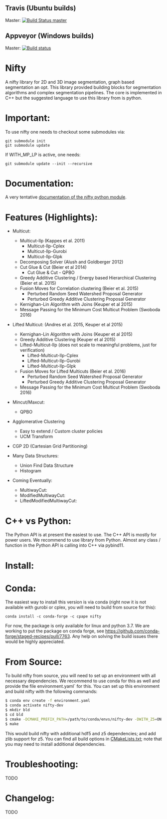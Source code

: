 Travis (Ubuntu builds)
---------------------------------
Master: [![Build Status master](https://travis-ci.org/constantinpape/nifty.svg?branch=master)](https://travis-ci.org/DerThorsten/nifty)

Appveyor (Windows builds)
---------------------------------
Master: 
[![Build status](https://ci.appveyor.com/api/projects/status/u6nfcpfhpyya5mk8/branch/master?svg=true)](https://ci.appveyor.com/project/DerThorsten/nifty-5sb8n/branch/master)


Nifty
========




A nifty library for 2D and 3D image segmentation,
graph based segmentation an opt.
This library provided building blocks for segmentation
algorithms and complex segmentation pipelines.
The core is implemented in C++ but
the suggested language to use this library from is
python.

Important:
=========
To use nifty one needs to checkout some submodules via:

    git submodule init
    git submodule update

If WITH_MP_LP is active, one needs:

    git submodule update --init --recursive

Documentation:
===============
A very tentative [documentation of the nifty python
module](http://derthorsten.github.io/nifty/docs/python/html/index.html).


Features (Highlights):
==================


* Multicut:
    * Multicut-Ilp (Kappes et al. 2011)
        * Multicut-Ilp-Cplex
        * Multicut-Ilp-Gurobi
        * Multicut-Ilp-Glpk
    * Decomposing Solver (Alush and Goldberger 2012)
    * Cut Glue & Cut (Beier et al 2014)
        * Cut Glue & Cut - QPBO 
    * Greedy Additive Clustering /  Energy based Hierarchical Clustering (Beier et al. 2015)
    * Fusion Moves for Correlation clustering (Beier et al. 2015)
        * Perturbed Random Seed Watershed Proposal Generator
        * Perturbed Greedy Additive Clustering Proposal Generator
    * Kernighan-Lin Algorithm with Joins (Keuper et al 2015)
    * Message Passing for the Minimum Cost Multicut Problem (Swoboda 2016)

* Lifted Multicut: (Andres et al. 2015, Keuper et al 2015)
    * Kernighan-Lin Algorithm with Joins (Keuper et al 2015)
    * Greedy Additive Clustering (Keuper et al 2015)
    * Lifted-Multicut-Ilp (does not scale to meaningful problems, just for verification)
        * Lifted-Multicut-Ilp-Cplex
        * Lifted-Multicut-Ilp-Gurobi
        * Lifted-Multicut-Ilp-Glpk
    * Fusion Moves for Lifted Multicuts (Beier et al. 2016)
        * Perturbed Random Seed Watershed Proposal Generator
        * Perturbed Greedy Additive Clustering Proposal Generator
    * Message Passing for the Minimum Cost Multicut Problem (Swoboda 2016)


* Mincut/Maxcut:
    * QPBO 

* Agglomerative Clustering
    * Easy to extend / Custom cluster policies
    * UCM Transform
* CGP 2D (Cartesian Grid Partitioning)
* Many Data Structures:
    * Union Find Data Structure
    * Histogram

* Coming Eventually:
    * MultiwayCut:
    * ModifiedMultiwayCut:
    * LiftedModifiedMultiwayCut:



C++ vs Python:
==============
The Python API is at present the easiest to use. The C++ API is mostly for power users.
We recommend to use library from Python.
Almost any class / function in the Python API is calling into C++ via pybind11.

Install:
========


Conda:
======

The easiest way to install this version is via conda (right now it is not available with gurobi or cplex, you will need to build from source for this):
```
conda install -c conda-forge -c cpape nifty
```
For now, the package is only available for linux and python 3.7. We are working to put the package on conda forge, see 
https://github.com/conda-forge/staged-recipes/pull/7763. Any help on solving the build issues there would be highly appreciated.

From Source:
============

To build nifty from source, you will need to set up an environment with all necessary dependencies.
We recommend to use conda for this as well and provide the file environment.yaml` for this.
You can set up this environment and build nifty with the following commands: 

```sh
$ conda env create -f environment.yaml
$ conda activate nifty-dev
$ mkdir bld
$ cd bld
$ cmake -DCMAKE_PREFIX_PATH=/path/to/conda/envs/nifty-dev -DWITH_Z5=ON -DWITH_HDF5=ON -DWITH_ZLIB=ON ..
$ make
```

This would build nifty with additional hdf5 and z5 dependencies; and add zlib support for z5.
You can find all build options in [CMakeLists.txt](https://github.com/DerThorsten/nifty/blob/master/CMakeLists.txt#L36-L50);
note that you may need to install additional dependencies.


Troubleshooting:
=================

TODO

Changelog:
=================

TODO
